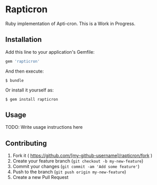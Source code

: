 # Rapticron

Ruby implementation of Apti-cron. This is a Work in Progress.

## Installation

Add this line to your application's Gemfile:

```ruby
gem 'rapticron'
```

And then execute:

    $ bundle

Or install it yourself as:

    $ gem install rapticron

## Usage

TODO: Write usage instructions here

## Contributing

1. Fork it ( https://github.com/[my-github-username]/rapticron/fork )
2. Create your feature branch (`git checkout -b my-new-feature`)
3. Commit your changes (`git commit -am 'Add some feature'`)
4. Push to the branch (`git push origin my-new-feature`)
5. Create a new Pull Request
